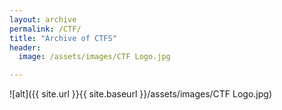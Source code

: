 ```yaml
---
layout: archive
permalink: /CTF/
title: "Archive of CTFS"
header:
  image: /assets/images/CTF Logo.jpg

---
```


![alt]({{ site.url }}{{ site.baseurl }}/assets/images/CTF Logo.jpg)


